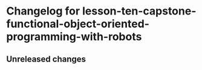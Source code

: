 # Changelog for lesson-ten-capstone-functional-object-oriented-programming-with-robots

## Unreleased changes
